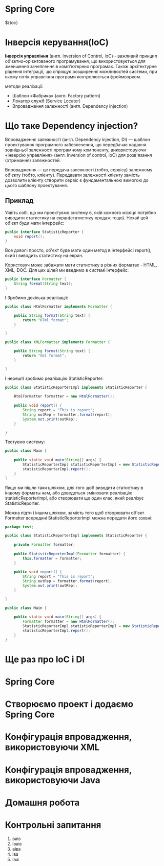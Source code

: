 # Spring Core

${toc}

# Інверсія керування(IoC)

**Інверсія управління** (англ. Inversion of Control, IoC) - важливий принцип об'єктно-орієнтованого програмування, що використовується для зменшення зачеплення в комп'ютерних програмах. Також архітектурне рішення інтеграції, що спрощує розширення можливостей системи, при якому потік управління програми контролюється фреймворком.

методи реалізації:

- Шаблон «Фабрика» (англ. Factory pattern)
- Локатор служб (Service Locator)
- Впровадження залежності (англ. Dependency injection)

# Що таке Dependency injection?

Впровадження залежності (англ. Dependency injection, DI) — шаблон проектування програмного забезпечення, що передбачає надання зовнішньої залежності програмному компоненту, використовуючи «інверсію управління» (англ. Inversion of control, IoC) для розв'язання (отримання) залежностей.

Впровадження — це передача залежності (тобто, сервісу) залежному об'єкту (тобто, клієнту). Передавати залежності клієнту замість дозволити клієнту створити сервіс є фундаментальною вимогою до цього шаблону проектування.

## Приклад

Уявіть собі, що ми проектуємо систему в, якій кожного місяця потрібно виводити статистику на екран(статистику продаж тощо). Нехай цей об'єкт буди мати інтерфейс:

```java
public interface StatisticReporter {
	void report();
}
```

Все доволі просто, об'єкт буде мати один метод в інтерфейсі report(), який і виводить статистику на екран.

Користовуч може забажати мати статистику в різних форматах - HTML, XML, DOC. Для цих цілей ми введимо в системі інтерфейс:

```java
public interface Formatter {
	String format(String text);
}
```

І Зробимо декілька реалізації:

```java
public class HtmlFormatter implements Formatter {

	public String format(String text) {
		return "HTml format";
	}

}
```

```java
public class XMLFormatter implements Formatter {

	public String format(String text) {
		return "Xml format";
	}

}
```

І нерешті зробимо реалізацію StatisticReporter:

```java
public class StatisticReporterImpl implements StatisticReporter {
	
	HtmlFormatter formatter = new HtmlFormatter();
	
	public void report() {
		String report = "This is report";
		String outRep = formatter.format(report);
		System.out.print(outRep);
	}

}
```

Тестуємо систему:

```java
public class Main {
	
	public static void main(String[] args) {
		StatisticReporterImpl statisticReporterImpl = new StatisticReporterImpl();
		statisticReporterImpl.report();
	}
}
```

Якщо ми пішли таки шляхом, для того щоб виводити статистику в іншому форматы нам, або доведеться змінювати реалізацію statisticReporterImpl, або створювати ще один клас, який реалізує StatisticReporter.

Можна підти і іншим шляхом, замість того щоб створювати об'єкт Formatter всередині StatisticReporterImpl можна передати його ззовні:

```java
package test;

public class StatisticReporterImpl implements StatisticReporter {
	
	private Formatter formatter;
	
	public StatisticReporterImpl(Formatter formatter) {
		this.formatter = formatter;
	}
	
	public void report() {
		String report = "This is report";
		String outRep = formatter.format(report);
		System.out.print(outRep);
	}

}
```

```java
public class Main {
	
	public static void main(String[] args) {
		Formatter formatter = new HtmlFormatter();
		StatisticReporterImpl statisticReporterImpl = new StatisticReporterImpl(formatter);
		statisticReporterImpl.report();
	}
}
```

# Ще раз про IoC і DI

# Spring Core

# Створюємо проект і додаємо Spring Core

# Конфігурація впровадження, використовуючи XML

# Конфігурація впровадження, використовуючи Java

# Домашня робота

# Контрольні запитання

1. ваів
2. іваів
3. аіва
4. іва
5. іваі

